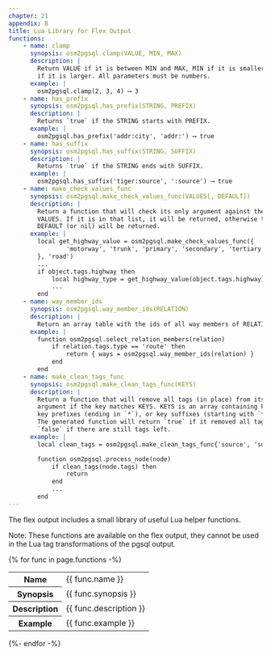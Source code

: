 ```yaml
---
chapter: 21
appendix: B
title: Lua Library for Flex Output
functions:
    - name: clamp
      synopsis: osm2pgsql.clamp(VALUE, MIN, MAX)
      description: |
        Return VALUE if it is between MIN and MAX, MIN if it is smaller, or MAX
        if it is larger. All parameters must be numbers.
      example: |
        osm2pgsql.clamp(2, 3, 4) ⟶ 3
    - name: has_prefix
      synopsis: osm2pgsql.has_prefix(STRING, PREFIX)
      description: |
        Returns `true` if the STRING starts with PREFIX.
      example: |
        osm2pgsql.has_prefix('addr:city', 'addr:') ⟶ true
    - name: has_suffix
      synopsis: osm2pgsql.has_suffix(STRING, SUFFIX)
      description: |
        Returns `true` if the STRING ends with SUFFIX.
      example: |
        osm2pgsql.has_suffix('tiger:source', ':source') ⟶ true
    - name: make_check_values_func
      synopsis: osm2pgsql.make_check_values_func(VALUES[, DEFAULT])
      description: |
        Return a function that will check its only argument against the list of
        VALUES. If it is in that list, it will be returned, otherwise the
        DEFAULT (or nil) will be returned.
      example: |
        local get_highway_value = osm2pgsql.make_check_values_func({
                'motorway', 'trunk', 'primary', 'secondary', 'tertiary'
        }, 'road')
        ...
        if object.tags.highway then
            local highway_type = get_highway_value(object.tags.highway)
            ...
        end
    - name: way_member_ids
      synopsis: osm2pgsql.way_member_ids(RELATION)
      description: |
        Return an array table with the ids of all way members of RELATION.
      example: |
        function osm2pgsql.select_relation_members(relation)
            if relation.tags.type == 'route' then
                return { ways = osm2pgsql.way_member_ids(relation) }
            end
        end
    - name: make_clean_tags_func
      synopsis: osm2pgsql.make_clean_tags_func(KEYS)
      description: |
        Return a function that will remove all tags (in place) from its only
        argument if the key matches KEYS. KEYS is an array containing keys,
        key prefixes (ending in `*`), or key suffixes (starting with `*`).
        The generated function will return `true` if it removed all tags,
        `false` if there are still tags left.
      example: |
        local clean_tags = osm2pgsql.make_clean_tags_func{'source', 'source:*', '*:source', 'note'}

        function osm2pgsql.process_node(node)
            if clean_tags(node.tags) then
                return
            end
            ...
        end
---
```


The flex output includes a small library of useful Lua helper functions.

Note: These functions are available on the flex output, they cannot be used in
the Lua tag transformations of the pgsql output.

{% for func in page.functions -%}
<table class="lib">
    <tbody>
        <tr class="lib-name"><th>Name</th><td>{{ func.name }}</td></tr>
        <tr class="lib-syno"><th>Synopsis</th><td>{{ func.synopsis }}</td></tr>
        <tr class="lib-desc"><th>Description</th><td>{{ func.description }}</td></tr>
        <tr class="lib-exam"><th>Example</th><td>{{ func.example }}</td></tr>
    </tbody>
</table>
{%- endfor -%}

